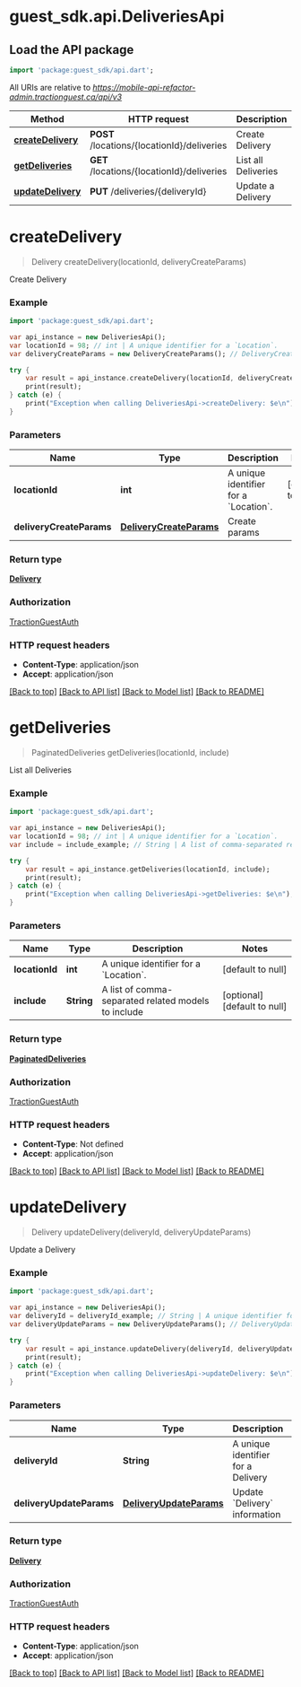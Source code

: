 # guest_sdk.api.DeliveriesApi

## Load the API package
```dart
import 'package:guest_sdk/api.dart';
```

All URIs are relative to *https://mobile-api-refactor-admin.tractionguest.ca/api/v3*

Method | HTTP request | Description
------------- | ------------- | -------------
[**createDelivery**](DeliveriesApi.md#createDelivery) | **POST** /locations/{locationId}/deliveries | Create Delivery
[**getDeliveries**](DeliveriesApi.md#getDeliveries) | **GET** /locations/{locationId}/deliveries | List all Deliveries
[**updateDelivery**](DeliveriesApi.md#updateDelivery) | **PUT** /deliveries/{deliveryId} | Update a Delivery


# **createDelivery**
> Delivery createDelivery(locationId, deliveryCreateParams)

Create Delivery

### Example 
```dart
import 'package:guest_sdk/api.dart';

var api_instance = new DeliveriesApi();
var locationId = 98; // int | A unique identifier for a `Location`.
var deliveryCreateParams = new DeliveryCreateParams(); // DeliveryCreateParams | Create params

try { 
    var result = api_instance.createDelivery(locationId, deliveryCreateParams);
    print(result);
} catch (e) {
    print("Exception when calling DeliveriesApi->createDelivery: $e\n");
}
```

### Parameters

Name | Type | Description  | Notes
------------- | ------------- | ------------- | -------------
 **locationId** | **int**| A unique identifier for a &#x60;Location&#x60;. | [default to null]
 **deliveryCreateParams** | [**DeliveryCreateParams**](DeliveryCreateParams.md)| Create params | 

### Return type

[**Delivery**](Delivery.md)

### Authorization

[TractionGuestAuth](../README.md#TractionGuestAuth)

### HTTP request headers

 - **Content-Type**: application/json
 - **Accept**: application/json

[[Back to top]](#) [[Back to API list]](../README.md#documentation-for-api-endpoints) [[Back to Model list]](../README.md#documentation-for-models) [[Back to README]](../README.md)

# **getDeliveries**
> PaginatedDeliveries getDeliveries(locationId, include)

List all Deliveries

### Example 
```dart
import 'package:guest_sdk/api.dart';

var api_instance = new DeliveriesApi();
var locationId = 98; // int | A unique identifier for a `Location`.
var include = include_example; // String | A list of comma-separated related models to include

try { 
    var result = api_instance.getDeliveries(locationId, include);
    print(result);
} catch (e) {
    print("Exception when calling DeliveriesApi->getDeliveries: $e\n");
}
```

### Parameters

Name | Type | Description  | Notes
------------- | ------------- | ------------- | -------------
 **locationId** | **int**| A unique identifier for a &#x60;Location&#x60;. | [default to null]
 **include** | **String**| A list of comma-separated related models to include | [optional] [default to null]

### Return type

[**PaginatedDeliveries**](PaginatedDeliveries.md)

### Authorization

[TractionGuestAuth](../README.md#TractionGuestAuth)

### HTTP request headers

 - **Content-Type**: Not defined
 - **Accept**: application/json

[[Back to top]](#) [[Back to API list]](../README.md#documentation-for-api-endpoints) [[Back to Model list]](../README.md#documentation-for-models) [[Back to README]](../README.md)

# **updateDelivery**
> Delivery updateDelivery(deliveryId, deliveryUpdateParams)

Update a Delivery

### Example 
```dart
import 'package:guest_sdk/api.dart';

var api_instance = new DeliveriesApi();
var deliveryId = deliveryId_example; // String | A unique identifier for a Delivery
var deliveryUpdateParams = new DeliveryUpdateParams(); // DeliveryUpdateParams | Update `Delivery` information

try { 
    var result = api_instance.updateDelivery(deliveryId, deliveryUpdateParams);
    print(result);
} catch (e) {
    print("Exception when calling DeliveriesApi->updateDelivery: $e\n");
}
```

### Parameters

Name | Type | Description  | Notes
------------- | ------------- | ------------- | -------------
 **deliveryId** | **String**| A unique identifier for a Delivery | [default to null]
 **deliveryUpdateParams** | [**DeliveryUpdateParams**](DeliveryUpdateParams.md)| Update &#x60;Delivery&#x60; information | 

### Return type

[**Delivery**](Delivery.md)

### Authorization

[TractionGuestAuth](../README.md#TractionGuestAuth)

### HTTP request headers

 - **Content-Type**: application/json
 - **Accept**: application/json

[[Back to top]](#) [[Back to API list]](../README.md#documentation-for-api-endpoints) [[Back to Model list]](../README.md#documentation-for-models) [[Back to README]](../README.md)


